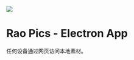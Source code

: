 [![](https://res.cloudinary.com/marcomontalbano/image/upload/v1685437732/video_to_markdown/images/youtube--q8daCjxVjjc-c05b58ac6eb4c4700831b2b3070cd403.jpg)](https://youtu.be/q8daCjxVjjc)

# Rao Pics - Electron App

任何设备通过网页访问本地素材。
